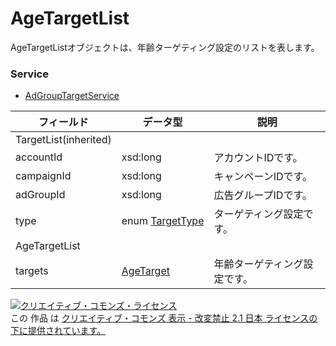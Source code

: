 # AgeTargetList
AgeTargetListオブジェクトは、年齢ターゲティング設定のリストを表します。
### Service
+ [AdGroupTargetService](../services/AdGroupTargetService.md)

| フィールド | データ型 | 説明 | 
|---|---|---|
| TargetList(inherited)|||
| accountId| xsd:long| アカウントIDです。 |
| campaignId| xsd:long| キャンペーンIDです。 |
| adGroupId| xsd:long| 広告グループIDです。 |
| type| <span>enum</span><span> </span><a href="./TargetType.md"><span>TargetType</span></a>| ターゲティング設定です。 |
| AgeTargetList|||
| targets| <a href="./AgeTarget.md"><span>AgeTarget</span></a>| 年齢ターゲティング設定です。 |

<a rel="license" href="http://creativecommons.org/licenses/by-nd/2.1/jp/"><img alt="クリエイティブ・コモンズ・ライセンス" style="border-width:0" src="https://i.creativecommons.org/l/by-nd/2.1/jp/88x31.png" /></a><br />この 作品 は <a rel="license" href="http://creativecommons.org/licenses/by-nd/2.1/jp/">クリエイティブ・コモンズ 表示 - 改変禁止 2.1 日本 ライセンスの下に提供されています。</a>

